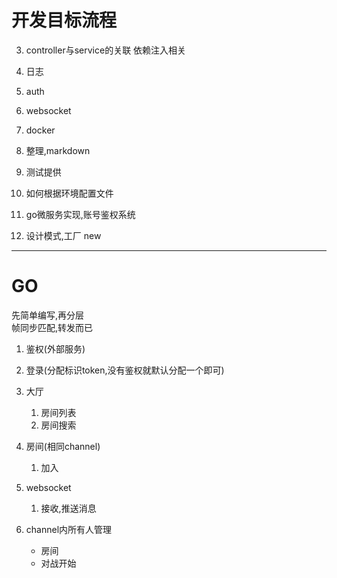 # 开发目标流程
<!-- 1. gin生成项目(没有脚手架),目录构造 -->
<!-- 1. 简单路由 -->
<!-- 2. 配置文件 -->
3. controller与service的关联
依赖注入相关
<!-- 2. db
    * gorm迁移 -->
<!-- 3. redis -->
4. 日志
5. auth
6. websocket
7. docker
8. 整理,markdown
9. 测试提供

9. 如何根据环境配置文件
10. go微服务实现,账号鉴权系统
11. 设计模式,工厂 new 
***
# GO

先简单编写,再分层  
帧同步匹配,转发而已

1. 鉴权(外部服务)  
2. 登录(分配标识token,没有鉴权就默认分配一个即可)
3. 大厅
    1. 房间列表
    2. 房间搜索
4. 房间(相同channel)
    1. 加入

5. websocket 
    1. 接收,推送消息    

1. channel内所有人管理
    * 房间
    * 对战开始